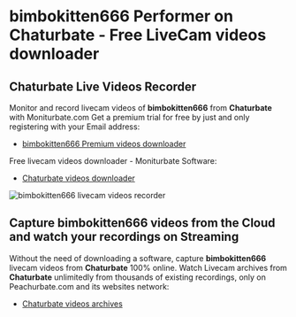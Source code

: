 # bimbokitten666 Performer on Chaturbate - Free LiveCam videos downloader

## Chaturbate Live Videos Recorder

Monitor and record livecam videos of **bimbokitten666** from **Chaturbate** with Moniturbate.com
Get a premium trial for free by just and only registering with your Email address:
* [bimbokitten666 Premium videos downloader](https://moniturbate.com/request-demo-licence-key.html)

Free livecam videos downloader - Moniturbate Software:
* [Chaturbate videos downloader](https://moniturbate.com/moniturbate-download-software.html)

![bimbokitten666 livecam videos recorder](https://peachurnet.com/templates/moniturbate-software.png)


## Capture bimbokitten666 videos from the Cloud and watch your recordings on Streaming

Without the need of downloading a software, capture **bimbokitten666** livecam videos from **Chaturbate** 100% online.
Watch Livecam archives from **Chaturbate** unlimitedly from thousands of existing recordings, only on Peachurbate.com and its websites network:
* [Chaturbate videos archives](https://peachurnet.com/)